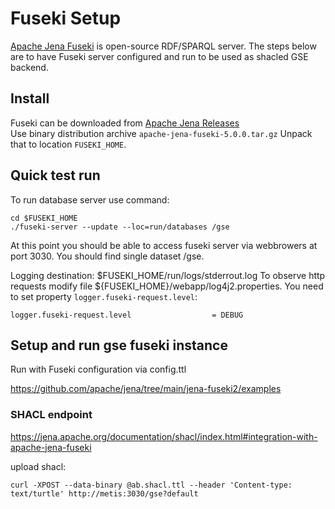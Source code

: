 # Fuseki Setup

[Apache Jena Fuseki](https://jena.apache.org/documentation/fuseki2/) is open-source RDF/SPARQL server. The steps below are to have Fuseki server configured and run to be used as shacled GSE backend.

## Install

Fuseki can be downloaded from [Apache Jena Releases](https://jena.apache.org/download/index.cgi)<br/>
Use binary distribution archive `apache-jena-fuseki-5.0.0.tar.gz` Unpack that to location `FUSEKI_HOME`.

## Quick test run

To run database server use command:

```
cd $FUSEKI_HOME
./fuseki-server --update --loc=run/databases /gse
```

At this point you should be able to access fuseki server via webbrowers at port 3030. You should find single dataset /gse.

Logging destination: $FUSEKI_HOME/run/logs/stderrout.log
To observe http requests modify file ${FUSEKI_HOME}/webapp/log4j2.properties. You need to set property `logger.fuseki-request.level`:

```
logger.fuseki-request.level                  = DEBUG
```

## Setup and run gse fuseki instance

Run with Fuseki configuration via config.ttl

https://github.com/apache/jena/tree/main/jena-fuseki2/examples

### SHACL endpoint

https://jena.apache.org/documentation/shacl/index.html#integration-with-apache-jena-fuseki

upload shacl:

```
curl -XPOST --data-binary @ab.shacl.ttl --header 'Content-type: text/turtle' http://metis:3030/gse?default
```

